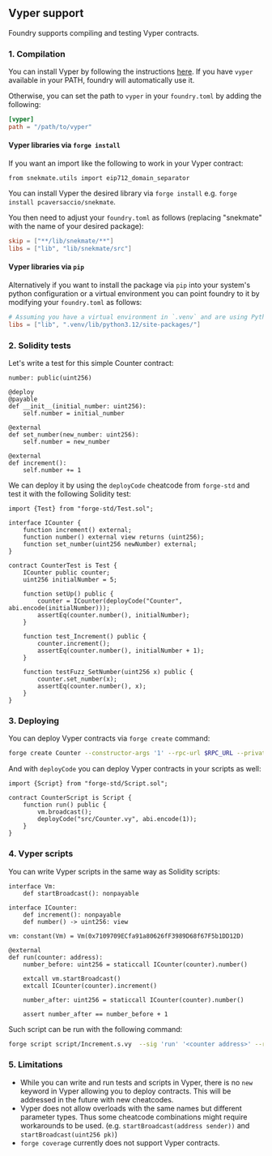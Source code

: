 ## Vyper support

Foundry supports compiling and testing Vyper contracts.

### 1. Compilation

You can install Vyper by following the instructions [here](https://vyper.readthedocs.io/en/stable/installing-vyper.html). If you have `vyper` available in your PATH, foundry will automatically use it.

Otherwise, you can set the path to `vyper` in your `foundry.toml` by adding the following:
```toml
[vyper]
path = "/path/to/vyper"
```

#### Vyper libraries via `forge install`

If you want an import like the following to work in your Vyper contract:

```vyper
from snekmate.utils import eip712_domain_separator
```

You can install Vyper the desired library via `forge install` e.g. `forge install pcaversaccio/snekmate`.

You then need to adjust your `foundry.toml` as follows (replacing "snekmate" with the name of your
desired package):

```toml
skip = ["**/lib/snekmate/**"]
libs = ["lib", "lib/snekmate/src"]
```

#### Vyper libraries via `pip`

Alternatively if you want to install the package via `pip` into your system's python configuration
or a virtual environment you can point foundry to it by modifying your `foundry.toml` as follows:

```toml
# Assuming you have a virtual environment in `.venv` and are using Python 3.12
libs = ["lib", ".venv/lib/python3.12/site-packages/"]
```


### 2. Solidity tests

Let's write a test for this simple Counter contract:

```vyper
number: public(uint256)

@deploy
@payable
def __init__(initial_number: uint256):
    self.number = initial_number

@external
def set_number(new_number: uint256):
    self.number = new_number

@external
def increment():
    self.number += 1
```

We can deploy it by using the `deployCode` cheatcode from `forge-std` and test it with the following Solidity test:
```solidity
import {Test} from "forge-std/Test.sol";

interface ICounter {
    function increment() external;
    function number() external view returns (uint256);
    function set_number(uint256 newNumber) external;
}

contract CounterTest is Test {
    ICounter public counter;
    uint256 initialNumber = 5;

    function setUp() public {
        counter = ICounter(deployCode("Counter", abi.encode(initialNumber)));
        assertEq(counter.number(), initialNumber);
    }

    function test_Increment() public {
        counter.increment();
        assertEq(counter.number(), initialNumber + 1);
    }

    function testFuzz_SetNumber(uint256 x) public {
        counter.set_number(x);
        assertEq(counter.number(), x);
    }
}
```

### 3. Deploying

You can deploy Vyper contracts via `forge create` command:
```bash
forge create Counter --constructor-args '1' --rpc-url $RPC_URL --private-key $PRIVATE_KEY
```

And with `deployCode` you can deploy Vyper contracts in your scripts as well:
```solidity
import {Script} from "forge-std/Script.sol";

contract CounterScript is Script {
    function run() public {
        vm.broadcast();
        deployCode("src/Counter.vy", abi.encode(1));
    }
}
```

### 4. Vyper scripts

You can write Vyper scripts in the same way as Solidity scripts:
```vyper
interface Vm:
    def startBroadcast(): nonpayable

interface ICounter:
    def increment(): nonpayable
    def number() -> uint256: view

vm: constant(Vm) = Vm(0x7109709ECfa91a80626fF3989D68f67F5b1DD12D)

@external
def run(counter: address):
    number_before: uint256 = staticcall ICounter(counter).number()

    extcall vm.startBroadcast()
    extcall ICounter(counter).increment()

    number_after: uint256 = staticcall ICounter(counter).number()

    assert number_after == number_before + 1
```

Such script can be run with the following command:
```bash
forge script script/Increment.s.vy  --sig 'run' '<counter address>' --rpc-url $RPC_URL --broadcast  --private-key $PRIVATE_KEY
```

### 5. Limitations

- While you can write and run tests and scripts in Vyper, there is no `new` keyword in Vyper allowing you to deploy contracts. This will be addressed in the future with new cheatcodes.
- Vyper does not allow overloads with the same names but different parameter types. Thus some cheatcode combinations might require workarounds to be used. (e.g. `startBroadcast(address sender))` and `startBroadcast(uint256 pk)`)
- `forge coverage` currently does not support Vyper contracts.
